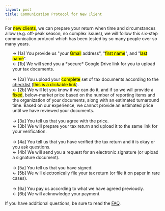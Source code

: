 ```yaml
---
layout: post
title: Communication Protocol for New Client
---
```


<html>
<body>

<p>
For <mark>new clients</mark>, we can prepare your return when time and circumstances allow (e.g. off-peak season, no complex issues), we will follow this
six-step communication protocol which has been tested by so many people over so many years.<br>
</p>

<ul style="list-style-type:none;">
  <li>&rarr; [1a] You provide us "your <mark>Gmail</mark> address", "<mark>first name</mark>", and "<mark>last name</mark>".</li>
  <li>&larr; [1b] We will send you a *secure* Google Drive link for you to upload your tax documents.</li>
  <br>
  <li>&rarr; [2a] You upload your <mark>complete</mark> set of tax documents according to the <a href="/cat/tax/2024/12/31/tax-check-list.html" target="_blank">checklist</a> (<mark>this is a clickable link</mark>).</li>
  <li>&larr; [2b] We will let you know if we can do it, and if so we will provide a <mark>fixed</mark>, below-market price based on the number of reporting items and the organization of your documents, along with an estimated turnaround time.
                  Based on our experience, we cannot provide an estimated price until we have reviewed your documents.</li>
  <br>
  <li>&rarr; [3a] You tell us that you agree with the price.</li>
  <li>&larr; [3b] We will prepare your tax return and upload it to the same link for your verification.</li>
  <br>
  <li>&rarr; [4a] You tell us that you have verified the tax return and it is okay or you ask questions.</li>
  <li>&larr; [4b] We will send you a request for an electronic signature (or upload a signature document).</li>
  <br>
  <li>&rarr; [5a] You tell us that you have signed.</li>
  <li>&larr; [5b] We will electronically file your tax return (or file it on paper in rare cases).</li>
  <br>
  <li>&rarr; [6a] You pay us according to what we have agreed previously.</li>
  <li>&larr; [6b] We will acknowledge your payment.</li>
</ul>

<p>
If you have additional questions, be sure to read the <a href="/client/faq.html" target="_blank">FAQ</a>.
</p>

</body>
</html>
